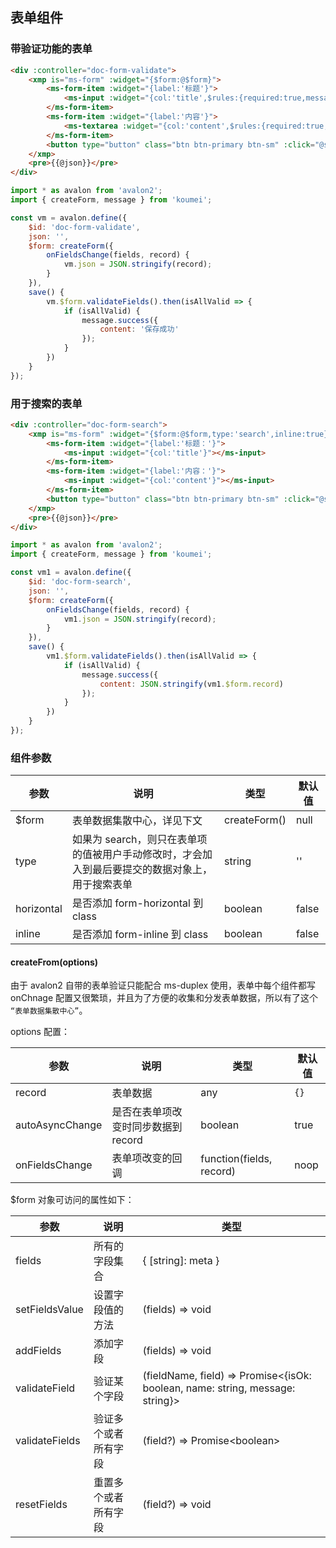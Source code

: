 ## 表单组件

### 带验证功能的表单

```html
<div :controller="doc-form-validate">
    <xmp is="ms-form" :widget="{$form:@$form}">
        <ms-form-item :widget="{label:'标题'}">
            <ms-input :widget="{col:'title',$rules:{required:true,message:'请输入标题'}}"></ms-input>
        </ms-form-item>
        <ms-form-item :widget="{label:'内容'}">
            <ms-textarea :widget="{col:'content',$rules:{required:true,message:'请输入内容'}}"></ms-textarea>
        </ms-form-item>
        <button type="button" class="btn btn-primary btn-sm" :click="@save">保存</button>
    </xmp>
    <pre>{{@json}}</pre>
</div>
```

```js
import * as avalon from 'avalon2';
import { createForm, message } from 'koumei';

const vm = avalon.define({
    $id: 'doc-form-validate',
    json: '',
    $form: createForm({
        onFieldsChange(fields, record) {
            vm.json = JSON.stringify(record);
        }
    }),
    save() {
        vm.$form.validateFields().then(isAllValid => {
            if (isAllValid) {
                message.success({
                    content: '保存成功'
                });
            }
        })
    }
});
```

### 用于搜索的表单

```html
<div :controller="doc-form-search">
    <xmp is="ms-form" :widget="{$form:@$form,type:'search',inline:true}">
        <ms-form-item :widget="{label:'标题：'}">
            <ms-input :widget="{col:'title'}"></ms-input>
        </ms-form-item>
        <ms-form-item :widget="{label:'内容：'}">
            <ms-input :widget="{col:'content'}"></ms-input>
        </ms-form-item>
        <button type="button" class="btn btn-primary btn-sm" :click="@save">搜索</button>
    </xmp>
    <pre>{{@json}}</pre>
</div>
```

```js
import * as avalon from 'avalon2';
import { createForm, message } from 'koumei';

const vm1 = avalon.define({
    $id: 'doc-form-search',
    json: '',
    $form: createForm({
        onFieldsChange(fields, record) {
            vm1.json = JSON.stringify(record);
        }
    }),
    save() {
        vm1.$form.validateFields().then(isAllValid => {
            if (isAllValid) {
                message.success({
                    content: JSON.stringify(vm1.$form.record)
                });
            }
        })
    }
});
```

### 组件参数

| 参数 | 说明 | 类型 | 默认值 |
|-----|-----|-----|-----|
| $form | 表单数据集散中心，详见下文 | createForm() | null |
| type | 如果为 search，则只在表单项的值被用户手动修改时，才会加入到最后要提交的数据对象上，用于搜索表单 | string | '' |
| horizontal | 是否添加 form-horizontal 到 class | boolean | false |
| inline | 是否添加 form-inline 到 class | boolean | false |

#### createFrom(options)

由于 avalon2 自带的表单验证只能配合 ms-duplex 使用，表单中每个组件都写 onChnage 配置又很繁琐，并且为了方便的收集和分发表单数据，所以有了这个 `“表单数据集散中心”`。

options 配置：

| 参数 | 说明 | 类型 | 默认值 |
|-----|-----|-----|-----|
| record | 表单数据 | any | `{}` |
| autoAsyncChange | 是否在表单项改变时同步数据到 record | boolean | true |
| onFieldsChange | 表单项改变的回调 | function(fields, record) | noop |

$form 对象可访问的属性如下：

| 参数 | 说明 | 类型 |
|-----|-----|-----|
| fields | 所有的字段集合 | { \[string\]: meta } |
| setFieldsValue | 设置字段值的方法 | (fields) => void |
| addFields | 添加字段 | (fields) => void |
| validateField | 验证某个字段 | (fieldName, field) => Promise<{isOk: boolean, name: string, message: string}> |
| validateFields | 验证多个或者所有字段 | (field?) => Promise&#x3C;boolean&#x3E; |
| resetFields | 重置多个或者所有字段 | (field?) => void |